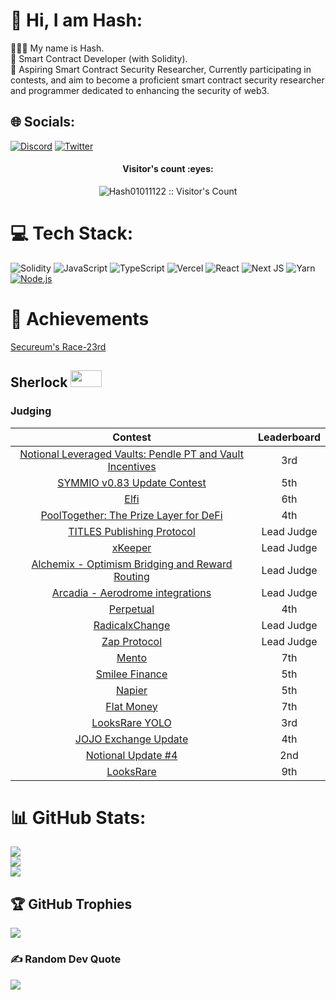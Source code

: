# 💫 Hi, I am Hash:
🧘🏾‍♂️ My name is Hash.<br>🚀 Smart Contract Developer (with Solidity).<br>🌱 Aspiring Smart Contract Security Researcher, Currently participating in contests, and aim to become a proficient smart contract security researcher and programmer dedicated to enhancing the      security of web3.<br>
## 🌐 Socials:
[![Discord](https://img.shields.io/badge/Discord-%230077B5.svg?logo=discord&logoColor=white)](https://discord.com/channels/@Hash01011122) [![Twitter](https://img.shields.io/badge/Twitter-%231DA1F2.svg?logo=Twitter&logoColor=white)](https://twitter.com/Hash01011122) 

<h4 align="center">Visitor's count :eyes:</h4>
<p align="center"><img src="https://profile-counter.glitch.me/{Hash01011122}/count.svg" alt="Hash01011122 :: Visitor's Count" /></p>


# 💻 Tech Stack:
![Solidity](https://img.shields.io/badge/Solidity-%23363636.svg?style=for-the-badge&logo=solidity&logoColor=white) ![JavaScript](https://img.shields.io/badge/javascript-%23323330.svg?style=for-the-badge&logo=javascript&logoColor=%23F7DF1E) ![TypeScript](https://img.shields.io/badge/typescript-%23007ACC.svg?style=for-the-badge&logo=typescript&logoColor=white) ![Vercel](https://img.shields.io/badge/vercel-%23000000.svg?style=for-the-badge&logo=vercel&logoColor=white) ![React](https://img.shields.io/badge/react-%2320232a.svg?style=for-the-badge&logo=react&logoColor=%2361DAFB) ![Next JS](https://img.shields.io/badge/Next-black?style=for-the-badge&logo=next.js&logoColor=white) ![Yarn](https://img.shields.io/badge/yarn-%232C8EBB.svg?style=for-the-badge&logo=yarn&logoColor=white)[![Node.js](https://custom-icon-badges.demolab.com/badge/-Node.js-339933?style=for-the-badge&logo=node.js&logoColor=white)](https://nodejs.org/)

# 🏅 Achievements

[Secureum's Race-23rd](https://discord.com/channels/814328279468474419/927065287172427798/1168467272189362266)

## Sherlock  <img src="https://audits.sherlock.xyz/_next/static/media/sherlock_logo.bf519c9e.svg" width=50 height=27>
### Judging
| Contest | Leaderboard | 
|:--:|:--:|
| [Notional Leveraged Vaults: Pendle PT and Vault Incentives](https://audits.sherlock.xyz/contests/446/)| 3rd |
| [SYMMIO v0.83 Update Contest](https://audits.sherlock.xyz/contests/427)| 5th |
| [Elfi](https://audits.sherlock.xyz/contests/329)| 6th |
| [PoolTogether: The Prize Layer for DeFi](https://audits.sherlock.xyz/contests/225)| 4th |
| [TITLES Publishing Protocol](https://audits.sherlock.xyz/contests/326) | Lead Judge |
| [xKeeper](https://audits.sherlock.xyz/contests/248) | Lead Judge |
| [Alchemix - Optimism Bridging and Reward Routing](https://audits.sherlock.xyz/contests/273) | Lead Judge |
| [Arcadia - Aerodrome integrations](https://audits.sherlock.xyz/contests/321) | Lead Judge |
| [Perpetual](https://audits.sherlock.xyz/contests/219) | 4th |
| [RadicalxChange](https://audits.sherlock.xyz/contests/191) | Lead Judge |
| [Zap Protocol](https://audits.sherlock.xyz/contests/243) | Lead Judge |
| [Mento](https://audits.sherlock.xyz/contests/187) | 7th |
| [Smilee Finance](https://audits.sherlock.xyz/contests/180) | 5th |
| [Napier](https://audits.sherlock.xyz/contests/171) | 5th |
| [Flat Money](https://audits.sherlock.xyz/contests/132) | 7th |
| [LooksRare YOLO](https://audits.sherlock.xyz/contests/163) | 3rd |
| [JOJO Exchange Update](https://audits.sherlock.xyz/contests/136) | 4th |
| [Notional Update #4](https://audits.sherlock.xyz/contests/119) | 2nd |
| [LooksRare](https://audits.sherlock.xyz/contests/122) | 9th | 

# 📊 GitHub Stats:
![](https://github-readme-stats.vercel.app/api?username=Hash01011122&theme=dark&hide_border=false&include_all_commits=false&count_private=false)<br/>
![](https://github-readme-streak-stats.herokuapp.com/?user=Hash01011122&theme=dark&hide_border=false)<br/>
![](https://github-readme-stats.vercel.app/api/top-langs/?username=Hash01011122&theme=dark&hide_border=false&include_all_commits=false&count_private=false&layout=compact)

## 🏆 GitHub Trophies
![](https://github-profile-trophy.vercel.app/?username=Hash01011122&theme=radical&no-frame=false&no-bg=true&margin-w=4)

### ✍️ Random Dev Quote
![](https://quotes-github-readme.vercel.app/api?type=horizontal&theme=radical)



